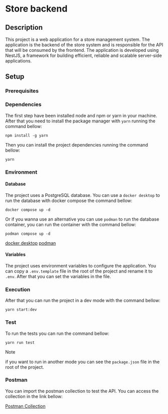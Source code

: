 # Store backend

## Description

This project is a web application for a store management system. The application is the backend of the store system and is responsible for the API that will be consumed by the frontend. The application is developed using NestJS, a framework for building efficient, reliable and scalable server-side applications.

## Setup

### Prerequisites

### Dependencies

The first step have been installed node and npm or yarn in your machine. After that you need to install the package manager with `yarn` running the command bellow:

```shell
npm install -g yarn
```

Then you can install the project dependencies running the command bellow:

```shell
yarn
```

### Environment

#### Database

The project uses a PostgreSQL database. You can use a `docker desktop` to run the database with docker compose the command bellow:

```shell
docker compose up -d
```

Or if you wanna use an alternative you can use `podman` to run the database container, you can run the container with the command bellow:

```shell
podman compose up -d
```

[docker desktop](https://www.docker.com/products/docker-desktop/)
[podman](https://podman.io)

#### Variables

The project uses environment variables to configure the application. You can copy a `.env.template` file in the root of the project and rename it to `.env`. After that you can set the variables in the file.

### Execution

After that you can run the project in a dev mode with the command bellow:

```node
yarn start:dev
```

### Test

To run the tests you can run the command bellow:

```shell
yarn run test
```

> [!NOTE]
> if you want to run in another mode you can see the `package.json` file in the root of the project.

### Postman

You can import the postman collection to test the API. You can access the collection in the link bellow:

[Postman Collection](https://documenter.getpostman.com/view/18469786/2sA3JM6Lbi)
